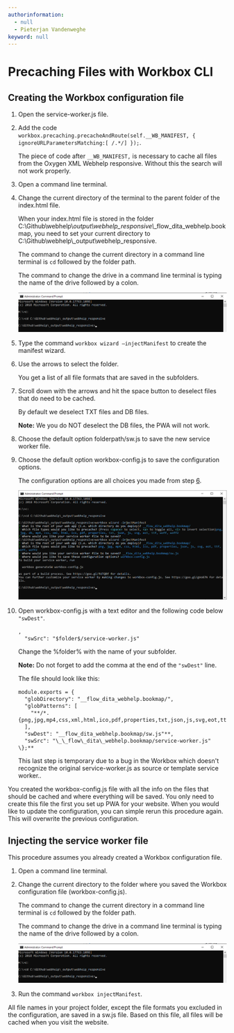 ```yaml
---
authorinformation:
  - null
  - Pieterjan Vandenweghe
keyword: null
---
```


# Precaching Files with Workbox CLI

## Creating the Workbox configuration file

1. Open the service-worker.js file.
2. Add the code `workbox.precaching.precacheAndRoute(self.__WB_MANIFEST, { ignoreURLParametersMatching:[ /.*/] });`.

   The piece of code after `__WB_MANIFEST,` is necessary to cache all files from the Oxygen XML Webhelp responsive. Without this the search will not work properly.

3. Open a command line terminal.
4. Change the current directory of the terminal to the parent folder of the index.html file.

   When your index.html file is stored in the folder C:\Github\webhelp\\_output\webhelp\_responsive\\_\_flow\_dita\_webhelp.bookmap, you need to set your current directory to C:\Github\webhelp\\_output\webhelp\_responsive.

   The command to change the current directory in a command line terminal is `cd` followed by the folder path.

   The command to change the drive in a command line terminal is typing the name of the drive followed by a colon.

   ![](../../../../../../.gitbook/assets/pwa-cli-cd.png)

5. Type the command `workbox wizard –injectManifest` to create the manifest wizard.
6. Use the arrows to select the folder.

   You get a list of all file formats that are saved in the subfolders.

7. Scroll down with the arrows and hit the space button to deselect files that do need to be cached.

   By default we deselect TXT files and DB files.

   **Note:** We you do NOT deselect the DB files, the PWA will not work.

8. Choose the default option folderpath/sw.js to save the new service worker file.
9. Choose the default option workbox-config.js to save the configuration options.

   The configuration options are all choices you made from step [6](./#step_gjz_hsl_flb).

   ![](../../../../../../.gitbook/assets/pwa-cli-configuration.png)

10. Open workbox-config.js with a text editor and the following code below `"swDest"`.

    ```text
    ,
      "swSrc": "$folder$/service-worker.js"
    ```

    Change the %folder% with the name of your subfolder.

    **Note:** Do not forget to add the comma at the end of the `"swDest"` line.

    The file should look like this:

    ```text
    module.exports = {
      "globDirectory": "__flow_dita_webhelp.bookmap/",
      "globPatterns": [
        "**/*.{png,jpg,mp4,css,xml,html,ico,pdf,properties,txt,json,js,svg,eot,ttf,woff,woff2}"
      ],
      "swDest": "__flow_dita_webhelp.bookmap/sw.js"**,
      "swSrc": "\_\_flow\_dita\_webhelp.bookmap/service-worker.js"
    \};**
    ```

    This last step is temporary due to a bug in the Workbox which doesn't recognize the original service-worker.js as source or template service worker..

You created the workbox-config.js file with all the info on the files that should be cached and where everything will be saved. You only need to create this file the first you set up PWA for your website. When you would like to update the configuration, you can simple rerun this procedure again. This will overwrite the previous configuration.

## Injecting the service worker file

This procedure assumes you already created a Workbox configuration file.

1. Open a command line terminal.
2. Change the current directory to the folder where you saved the Workbox configuration file \(workbox-config.js\).

   The command to change the current directory in a command line terminal is `cd` followed by the folder path.

   The command to change the drive in a command line terminal is typing the name of the drive followed by a colon.

   ![](../../../../../../.gitbook/assets/pwa-cli-cd%20%281%29.png)

3. Run the command `workbox injectManifest`.

All file names in your project folder, except the file formats you excluded in the configuration, are saved in a sw.js file. Based on this file, all files will be cached when you visit the website.

